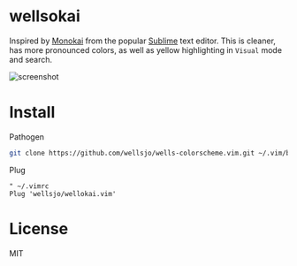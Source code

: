 # wellsokai

Inspired by [Monokai](https://github.com/kevinsawicki/monokai) from the popular [Sublime](http://www.sublimetext.com/) text editor.  This is cleaner, has more pronounced colors, as well as yellow highlighting in `Visual` mode and search. 

![screenshot](http://i.imgur.com/cuwvnrr.png)

# Install
Pathogen
```bash
git clone https://github.com/wellsjo/wells-colorscheme.vim.git ~/.vim/bundle/wellsokai.vim
```
Plug
```vim
" ~/.vimrc
Plug 'wellsjo/wellokai.vim'
```

# License
MIT
